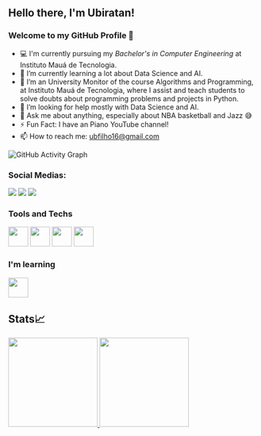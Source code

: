 ## Hello there, I'm Ubiratan!
### Welcome to my GitHub Profile 👋

- 💻 I'm currently pursuing my *Bachelor's in Computer Engineering* at Instituto Mauá de Tecnologia.
- 🌱 I’m currently learning a lot about Data Science and AI.
- 👯 I’m an University Monitor of the course Algorithms and Programming, at Instituto Mauá de Tecnologia, where I assist and teach students to solve doubts about programming problems and projects in Python.
- 🤔 I’m looking for help mostly with Data Science and AI.
- 💬 Ask me about anything, especially about NBA basketball and Jazz 😅
- ⚡ Fun Fact: I have an Piano YouTube channel!
- 📫 How to reach me: ubfilho16@gmail.com

![GitHub Activity Graph](https://activity-graph.herokuapp.com/graph?username=ubiratanfilho&theme=dracula&hide_border=true)

### Social Medias:

<div>
<a href="https://www.linkedin.com/in/ubiratanmotta/" target="_blank"><img src="https://img.shields.io/badge/-LinkedIn-%230077B5?style=for-the-badge&logo=linkedin&logoColor=white" target="_blank"></a>
<a href="https://www.instagram.com/bira.motta/" target="_blank"><img src="https://img.shields.io/badge/-Instagram-%23E4405F?style=for-the-badge&logo=instagram&logoColor=white" target="_blank"></a>
<a href="https://www.youtube.com/channel/UCQO0hnztkV4OJAD2cFn_2VA" target="_blank"><img src="https://img.shields.io/badge/YouTube-FF0000?style=for-the-badge&logo=youtube&logoColor=white" target="_blank"></a>
</div>


### Tools and Techs

<img src="https://cdn.jsdelivr.net/gh/devicons/devicon/icons/python/python-original.svg" width="40" height="40"/> <img src="https://cdn.jsdelivr.net/gh/devicons/devicon/icons/c/c-original.svg" width="40" height="40"/> <img src="https://cdn.jsdelivr.net/gh/devicons/devicon/icons/jupyter/jupyter-original-wordmark.svg" width="40" height="40"/> <img src="https://cdn.jsdelivr.net/gh/devicons/devicon/icons/tensorflow/tensorflow-original.svg" width="40" height="40"/> 



### I'm learning

<img src="https://cdn.jsdelivr.net/gh/devicons/devicon/icons/r/r-original.svg" width="40" height="40"/>

## Stats📈
<div>
<a href="https://github.com/ubiratanfilho">
<img height="180em" src="https://github-readme-stats.vercel.app/api/top-langs/?username=ubiratanfilho&layout=compact&langs_count=7&theme=dracula"/>
<img height="180em" src="https://github-readme-stats.vercel.app/api?username=ubiratanfilho&show_icons=true&theme=dracula&include_all_commits=true&count_private=true"/>
</div>
